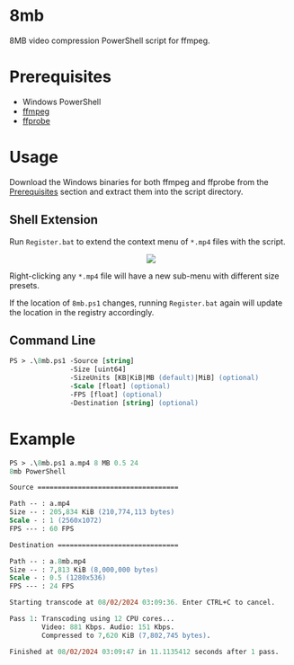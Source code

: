 # 8mb
8MB video compression PowerShell script for ffmpeg.

# Prerequisites
- Windows PowerShell
- [ffmpeg](https://ffbinaries.com/downloads)
- [ffprobe](https://ffbinaries.com/downloads)

# Usage
Download the Windows binaries for both ffmpeg and ffprobe from the [Prerequisites](#prerequisites) section and extract them into the script directory.

## Shell Extension
Run `Register.bat` to extend the context menu of `*.mp4` files with the script.

<p align="center">
    <img src="https://github.com/user-attachments/assets/b7239e80-2ecf-4d5c-a3f0-11ceadc4c716"/>
</p>

Right-clicking any `*.mp4` file will have a new sub-menu with different size presets.

If the location of `8mb.ps1` changes, running `Register.bat` again will update the location in the registry accordingly.

## Command Line
```ps
PS > .\8mb.ps1 -Source [string]
               -Size [uint64]
               -SizeUnits [KB|KiB|MB (default)|MiB] (optional)
               -Scale [float] (optional)
               -FPS [float] (optional)
               -Destination [string] (optional)
```

# Example
```ps
PS > .\8mb.ps1 a.mp4 8 MB 0.5 24
8mb PowerShell

Source ===================================

Path -- : a.mp4
Size -- : 205,834 KiB (210,774,113 bytes)
Scale - : 1 (2560x1072)
FPS --- : 60 FPS

Destination ==============================

Path -- : a.8mb.mp4
Size -- : 7,813 KiB (8,000,000 bytes)
Scale - : 0.5 (1280x536)
FPS --- : 24 FPS

Starting transcode at 08/02/2024 03:09:36. Enter CTRL+C to cancel.

Pass 1: Transcoding using 12 CPU cores...
        Video: 881 Kbps. Audio: 151 Kbps.
        Compressed to 7,620 KiB (7,802,745 bytes).

Finished at 08/02/2024 03:09:47 in 11.1135412 seconds after 1 pass.
```
